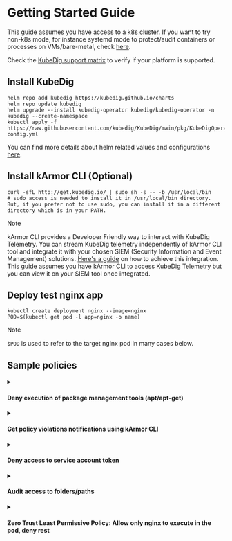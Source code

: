 # Getting Started Guide

This guide assumes you have access to a [k8s cluster](support_matrix.md). If you want to try non-k8s mode, for instance systemd mode to protect/audit containers or processes on VMs/bare-metal, check [here](kubedig_vm.md).

Check the [KubeDig support matrix](support_matrix.md) to verify if your platform is supported.

## Install KubeDig
```
helm repo add kubedig https://kubedig.github.io/charts
helm repo update kubedig
helm upgrade --install kubedig-operator kubedig/kubedig-operator -n kubedig --create-namespace
kubectl apply -f https://raw.githubusercontent.com/kubedig/KubeDig/main/pkg/KubeDigOperator/config/samples/sample-config.yml
```

You can find more details about helm related values and configurations [here](https://github.com/zfz-725/KubeDig/tree/main/deployments/helm/KubeDigOperator).

## Install kArmor CLI (Optional)

```
curl -sfL http://get.kubedig.io/ | sudo sh -s -- -b /usr/local/bin
# sudo access is needed to install it in /usr/local/bin directory. But, if you prefer not to use sudo, you can install it in a different directory which is in your PATH.
```

> [!NOTE] 
> kArmor CLI provides a Developer Friendly way to interact with KubeDig Telemetry. You can stream KubeDig telemetry independently of kArmor CLI tool and integrate it with your chosen SIEM (Security Information and Event Management) solutions. [Here's a guide](https://github.com/zfz-725/kubedig-relay-server/blob/main/README.md#streaming-kubedig-telemetry-to-external-siem-tools) on how to achieve this integration. This guide assumes you have kArmor CLI to access KubeDig Telemetry but you can view it on your SIEM tool once integrated.

## Deploy test nginx app

```
kubectl create deployment nginx --image=nginx
POD=$(kubectl get pod -l app=nginx -o name)
```

> [!NOTE] 
> `$POD` is used to refer to the target nginx pod in many cases below.


## Sample policies

<details>
  <summary><h4>Deny execution of package management tools (apt/apt-get)</h4></summary>

Package management tools can be used in the runtime env to download new binaries that will increase the attack surface of the pods. Attackers use package management tools to download accessory tooling (such as `masscan`) to further their cause. It is better to block usage of package management tools in production environments.

Lets apply the policy to block such execution:

```
cat <<EOF | kubectl apply -f -
apiVersion: security.kubedig.com/v1
kind: KubeDigPolicy
metadata:
  name: block-pkg-mgmt-tools-exec
spec:
  selector:
    matchLabels:
      app: nginx
  process:
    matchPaths:
    - path: /usr/bin/apt
    - path: /usr/bin/apt-get
  action:
    Block
EOF
```

Now execute the `apt` command to download the `masscan` tool.
```
kubectl exec -it $POD -- bash -c "apt update && apt install masscan"
```

It will be denied permission to execute.

```
sh: 1: apt: Permission denied
command terminated with exit code 126
```

If you don't see Permission denied please refer [here](FAQ.md#debug-kubedig-installation-issue-in-dockerized-kubernetes-environment) to debug this issue

</details>

<details>
  <summary><h4>Get policy violations notifications using kArmor CLI</h4></summary>

```
karmor logs -n default --json
```

```json
{
  "Timestamp": 1686475183,
  "UpdatedTime": "2023-06-11T09:19:43.451704Z",
  "ClusterName": "default",
  "HostName": "ip-172-31-24-142",
  "NamespaceName": "default",
  "PodName": "nginx-8f458dc5b-fl42t",
  "Labels": "app=nginx",
  "ContainerID": "8762eafc25a35ab90089f79703b86659989e8e547c2c029fb60f55d884355000",
  "ContainerName": "nginx",
  "ContainerImage": "docker.io/library/nginx:latest@sha256:af296b188c7b7df99ba960ca614439c99cb7cf252ed7bbc23e90cfda59092305",
  "HostPPID": 3341922,
  "HostPID": 3341928,
  "PPID": 786,
  "PID": 792,
  "ParentProcessName": "/bin/dash",
  "ProcessName": "/usr/bin/apt",
  "PolicyName": "block-pkg-mgmt-tools-exec",
  "Severity": "1",
  "Type": "MatchedPolicy",
  "Source": "/bin/dash",
  "Operation": "Process",
  "Resource": "/usr/bin/apt update",
  "Data": "syscall=SYS_EXECVE",
  "Enforcer": "BPFLSM",
  "Action": "Block",
  "Result": "Permission denied"
}
```

</details>

<details>
  <summary><h4>Deny access to service account token</h4></summary>

K8s mounts the service account token by default in each pod even if there is no app using it. Attackers use these service account tokens to do lateral movements.

For e.g., to access service account token:
```
❯ kubectl exec -it $POD -- bash
(inside pod) $ curl https://$KUBERNETES_PORT_443_TCP_ADDR/api --insecure --header "Authorization: Bearer $(cat /run/secrets/kubernetes.io/serviceaccount/token)"
{                                
  "kind": "APIVersions",      
  "versions": [                 
    "v1"                      
  ],                          
  "serverAddressByClientCIDRs": [
    {
      "clientCIDR": "0.0.0.0/0",
      "serverAddress": "ip-10-0-48-51.us-east-2.compute.internal:443"
    }
  ]
}
```
Thus we can see that one can use the service account token to access the Kube API server.

Lets apply a policy to block access to service account token:
```
cat <<EOF | kubectl apply -f -
apiVersion: security.kubedig.com/v1
kind: KubeDigPolicy
metadata:
  name: block-service-access-token-access
spec:
  selector:
    matchLabels:
      app: nginx
  file:
    matchDirectories:
    - dir: /run/secrets/kubernetes.io/serviceaccount/
      recursive: true
  action:
    Block
EOF
```

Now when anyone tries to access to service account token, it would be `Permission Denied`.

```
❯ kubectl exec -it $POD -- bash
(inside pod) $ curl https://$KUBERNETES_PORT_443_TCP_ADDR/api --insecure --header "Authorization: Bearer $(cat /run/secrets/kubernetes.io/serviceaccount/token)"
cat: /run/secrets/kubernetes.io/serviceaccount/token: Permission denied
{
  "kind": "Status",
  "apiVersion": "v1",
  "metadata": {},
  "status": "Failure",
  "message": "forbidden: User \"system:anonymous\" cannot get path \"/api\"",
  "reason": "Forbidden",
  "details": {},
  "code": 403
}
```

If you don't see Permission denied please refer [here](FAQ.md#debug-kubedig-installation) to debug this issue.


</details>

<details>
  <summary><h4>Audit access to folders/paths</h4></summary>

Access to certain folders/paths might have to be audited for compliance/reporting reasons.

File Visibility is disabled by default to minimize telemetry. Some file based policies will need that enabled. To enable file visibility on a namespace level:
```
kubectl annotate ns default kubedig-visibility="process,file,network" --overwrite
```

For more details on this: https://docs.kubedig.io/kubedig/documentation/kubedig_visibility#updating-namespace-visibility

Lets audit access to `/etc/nginx/` folder within the deployment.
```
cat <<EOF | kubectl apply -f -
apiVersion: security.kubedig.com/v1
kind: KubeDigPolicy
metadata:
  name: audit-etc-nginx-access
spec:
  selector:
    matchLabels:
      app: nginx
  file:
    matchDirectories:
    - dir: /etc/nginx/
      recursive: true  
  action:
    Audit
EOF
```

> Note: `karmor logs -n default` would show all the audit/block operations.

```json
{
  "Timestamp": 1686478371,
  "UpdatedTime": "2023-06-11T10:12:51.967519Z",
  "ClusterName": "default",
  "HostName": "ip-172-31-24-142",
  "NamespaceName": "default",
  "PodName": "nginx-8f458dc5b-fl42t",
  "Labels": "app=nginx",
  "ContainerID": "8762eafc25a35ab90089f79703b86659989e8e547c2c029fb60f55d884355000",
  "ContainerName": "nginx",
  "ContainerImage": "docker.io/library/nginx:latest@sha256:af296b188c7b7df99ba960ca614439c99cb7cf252ed7bbc23e90cfda59092305",
  "HostPPID": 3224933,
  "HostPID": 3371357,
  "PPID": 3224933,
  "PID": 825,
  "ParentProcessName": "/x86_64-bottlerocket-linux-gnu/sys-root/usr/bin/containerd-shim-runc-v2",
  "ProcessName": "/bin/cat",
  "PolicyName": "audit-etc-nginx-access",
  "Severity": "1",
  "Type": "MatchedPolicy",
  "Source": "/bin/cat /etc/nginx/conf.d/default.conf",
  "Operation": "File",
  "Resource": "/etc/nginx/conf.d/default.conf",
  "Data": "syscall=SYS_OPENAT fd=-100 flags=O_RDONLY",
  "Enforcer": "eBPF Monitor",
  "Action": "Audit",
  "Result": "Passed"
}
```

</details>

<details>
  <summary><h4>Zero Trust Least Permissive Policy: Allow only nginx to execute in the pod, deny rest</h4></summary>

Least permissive policies require one to allow certain actions/operations and deny rest. With KubeDig it is possible to specify as part of the policy as to what actions should be allowed and deny/audit the rest.

[Security Posture](default_posture.md) defines what happens to the operations that are not in the allowed list. Should it be audited (allow but alert), or denied (block and alert)?

By default the security posture is set to audit. Lets change the security posture to default deny.
```
kubectl annotate ns default kubedig-file-posture=block --overwrite
```
```
cat <<EOF | kubectl apply -f -
apiVersion: security.kubedig.com/v1
kind: KubeDigPolicy
metadata:
  name: only-allow-nginx-exec
spec:
  selector:
    matchLabels:
      app: nginx
  file:
    matchDirectories:
    - dir: /
      recursive: true  
  process:
    matchPaths:
    - path: /usr/sbin/nginx
    - path: /bin/bash
  action:
    Allow
EOF
```

Observe that the policy contains `Allow` action. Once there is any KubeDig policy having `Allow` action then the pods enter least permissive mode, allowing only explicitly allowed operations.

> Note: Use `kubectl port-forward $POD --address 0.0.0.0 8080:80` to access nginx and you can see that the nginx web access still works normally.

Lets try to execute some other processes:
```
kubectl exec -it $POD -- bash -c "chroot"
```
Any binary other than `bash` and `nginx` would be permission denied.

If you don't see Permission denied please refer [here](FAQ.md#debug-kubedig-installation) to debug this issue

</details>
